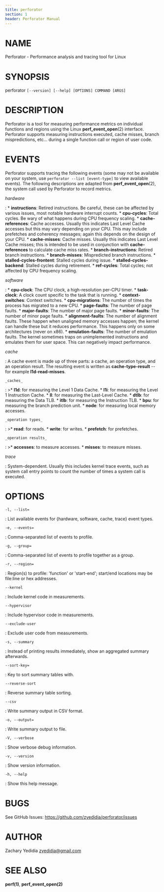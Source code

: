 ```yaml
---
title: perforator
section: 1
header: Perforator Manual
---
```


# NAME
  Perforator - Performance analysis and tracing tool for Linux

# SYNOPSIS
  perforator `[--version] [--help] [OPTIONS] COMMAND [ARGS]`

# DESCRIPTION
  Perforator is a tool for measuring performance metrics on individual
  functions and regions using the Linux **perf_event_open**(2) interface.
  Perforator supports measuring instructions executed, cache misses, branch
  mispredictions, etc... during a single function call or region of user code.

# EVENTS

Perforator supports tracing the following events (some may not be available on your
system, use `perforator --list [event-type]` to view available events). The following
descriptions are adapted from **perf_event_open**(2), the system call used by Perforator
to record metrics.

  _hardware_

:   * **instructions**: Retired instructions. Be careful, these can be affected by various issues, most notable hardware interrupt counts.
    * **cpu-cycles**: Total cycles. Be wary of what happens during CPU frequency scaling.
    * **cache-references**: Cache accesses. Usually this indicates Last Level Cache accesses but this may vary depending on your CPU. This may include prefetches and coherency messages; again this depends on the design of your CPU.
    * **cache-misses**: Cache misses. Usually this indicates Last Level Cache misses; this is intended to be used in conjunction with **cache-references** to calculate cache miss rates.
    * **branch-instructions**: Retired branch instructions.
    * **branch-misses**: Mispredicted branch instructions.
    * **stalled-cycles-frontent**: Stalled cycles during issue.
    * **stalled-cycles-backend**: Stalled cycles during retirement.
    * **ref-cycles**: Total cycles; not affected by CPU frequency scaling.

  _software_

:   * **cpu-clock**: The CPU clock, a high-resolution per-CPU timer.
    * **task-clock**: A clock count specific to the task that is running.
    * **context-switches**: Context switches.
    * **cpu-migrations**: The number of times the process has migrated to a new CPU.
    * **page-faults**: The number of page faults.
    * **major-faults**: The number of major page faults.
    * **minor-faults**: The number of minor page faults.
    * **alignment-faults**: The number of alignment faults. These happen when unaligned memory accesses happen; the kernel can handle these but it reduces performance. This happens only on some architectures (never on x86).
    * **emulation-faults**: The number of emulation faults. The kernel sometimes traps on unimplemented instructions and emulates them for user space. This can negatively impact performance.

  _cache_

:   A cache event is made up of three parts: a cache, an operation type, and an operation result. The resulting event is written as **cache-type-result** -- for example **l1d-read-misses**.

    _caches_

:   >* **l1d**: for measuring the Level 1 Data Cache.
    * **l1i**: for measuring the Level 1 Instruction Cache.
    * **ll**: for measuring the Last-Level Cache.
    * **dtlb**: for measuring the Data TLB.
    * **itlb**: for measuring the Instruction TLB.
    * **bpu**: for measuring the branch prediction unit.
    * **node**: for measuring local memory accesses.

    _operation types_
:   >* **read**: for reads.
    * **write**: for writes.
    * **prefetch**: for prefetches.

    _operation results_
:   >* **accesses**: to measure accesses.
    * **misses**: to measure misses.

_trace_

:    System-dependent. Usually this includes kernel trace events, such as system call entry
     points to count the number of times a system call is executed.

# OPTIONS
  `-l, --list=`

:    List available events for {hardware, software, cache, trace} event types.

  `-e, --events=`

:    Comma-separated list of events to profile.

  `-g, --group=`

:    Comma-separated list of events to profile together as a group.

  `-r, --region=`

:    Region(s) to profile: 'function' or 'start-end'; start/end locations may be
    file:line or hex addresses.

  `--kernel`

:    Include kernel code in measurements.

  `--hypervisor`

:    Include hypervisor code in measurements.

  `--exclude-user`

:    Exclude user code from measurements.

  `-s, --summary`

:    Instead of printing results immediately, show an aggregated summary afterwards.

  `--sort-key=`

:    Key to sort summary tables with.

  `--reverse-sort`

:    Reverse summary table sorting.

  `--csv`

:    Write summary output in CSV format.

  `-o, --output=`

:    Write summary output to file.

  `-V, --verbose`

:    Show verbose debug information.

  `-v, --version`

:    Show version information.

  `-h, --help`

:    Show this help message.


# BUGS

See GitHub Issues: <https://github.com/zyedidia/perforator/issues>

# AUTHOR

Zachary Yedidia <zyedidia@gmail.com>

# SEE ALSO

**perf(1)**, **perf\_event\_open(2)**

